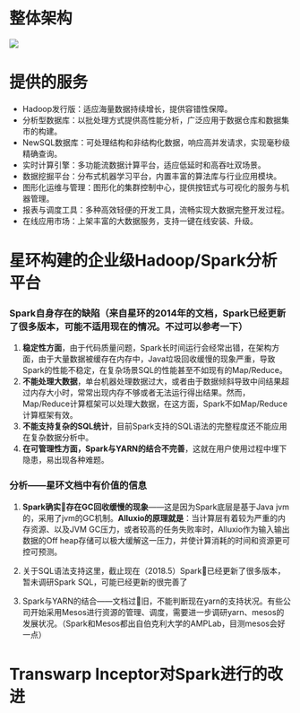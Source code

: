 # 整体架构

![](http://ww1.sinaimg.cn/large/005N2p5vly1fqz2qyyce9j311y0ii40y.jpg)

# 提供的服务

- Hadoop发行版：适应海量数据持续增长，提供容错性保障。
- 分析型数据库：以批处理方式提供高性能分析，广泛应用于数据仓库和数据集市的构建。
- NewSQL数据库：可处理结构和非结构化数据，响应高并发请求，实现毫秒级精确查询。
- 实时计算引擎：多功能流数据计算平台，适应低延时和高吞吐双场景。
- 数据挖掘平台：分布式机器学习平台，内置丰富的算法库与行业应用模块。
- 图形化运维与管理：图形化的集群控制中心，提供按钮式与可视化的服务与机器管理。
- 报表与调度工具：多种高效轻便的开发工具，流畅实现大数据完整开发过程。
- 在线应用市场：上架丰富的大数据服务，支持一键在线安装、升级。


# 星环构建的企业级Hadoop/Spark分析平台

### Spark自身存在的缺陷（来自星环的2014年的文档，Spark已经更新了很多版本，可能不适用现在的情况。不过可以参考一下）

1. **稳定性方面**，由于代码质量问题，Spark长时间运行会经常出错，在架构方面，由于大量数据被缓存在内存中，Java垃圾回收缓慢的现象严重，导致Spark的性能不稳定，在复杂场景SQL的性能甚至不如现有的Map/Reduce。
2. **不能处理大数据**，单台机器处理数据过大，或者由于数据倾斜导致中间结果超过内存大小时，常常出现内存不够或者无法运行得出结果。然而，Map/Reduce计算框架可以处理大数据，在这方面，Spark不如Map/Reduce计算框架有效。
3. **不能支持复杂的SQL统计**，目前Spark支持的SQL语法的完整程度还不能应用在复杂数据分析中。
4. **在可管理性方面，Spark与YARN的结合不完善**，这就在用户使用过程中埋下隐患，易出现各种难题。

### 分析——星环文档中有价值的信息

1. **Spark确实存在GC回收缓慢的现象**——这是因为Spark底层是基于Java jvm的，采用了jvm的GC机制。**Alluxio的原理就是**：当计算层有着较为严重的内存资源、以及JVM GC压力，或者较高的任务失败率时，Alluxio作为输入输出数据的Off heap存储可以极大缓解这一压力，并使计算消耗的时间和资源更可控可预测。


2. 关于SQL语法支持这里，截止现在（2018.5）Spark已经更新了很多版本，暂未调研Spark SQL，可能已经更新的很完善了
3. Spark与YARN的结合——文档过旧，不能判断现在yarn的支持状况。有些公司开始采用Mesos进行资源的管理、调度，需要进一步调研yarn、mesos的发展状况。（Spark和Mesos都出自伯克利大学的AMPLab，目测mesos会好一点）

# Transwarp Inceptor对Spark进行的改进















